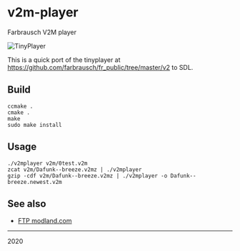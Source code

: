 # v2m-player
Farbrausch V2M player

![TinyPlayer](https://github.com/zvezdochiot/v2m-player/blob/master/doc/V2M-TinyPlayer.jpg)

This is a quick port of the tinyplayer at https://github.com/farbrausch/fr_public/tree/master/v2 to SDL.

## Build

```
ccmake .
cmake .
make
sudo make install
```

## Usage

```
./v2mplayer v2m/0test.v2m
zcat v2m/Dafunk--breeze.v2mz | ./v2mplayer
gzip -cdf v2m/Dafunk--breeze.v2mz | ./v2mplayer -o Dafunk--breeze.newest.v2m
```

## See also

* [FTP modland.com](http://ftp.modland.com/)

--- 
2020
